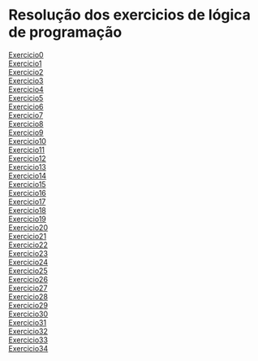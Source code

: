 # Resolução dos exercicios de lógica de programação
[Exercicio0](Exercicio0.txt) <br>
[Exercicio1](Exercicio%201.txt) <br>
[Exercicio2](Exercicio%202.txt) <br>
[Exercicio3](Exercicio%203.ALG) <br>
[Exercicio4](Exercicio%204.ALG) <br>
[Exercicio5](Exercicio%205.ALG) <br>
[Exercicio6](Exercicio%206.ALG) <br>
[Exercicio7](Exercicio%207.ALG) <br>
[Exercicio8](Exercicio%208.ALG) <br>
[Exercicio9](Exercicio%209.ALG) <br>
[Exercicio10](Exercicio%2010.ALG) <br>
[Exercicio11](Exercicio%2011.ALG) <br>
[Exercicio12](Exercicio%2012.ALG) <br>
[Exercicio13](Exercicio%2013.ALG) <br>
[Exercicio14](Exercicio%2014.ALG) <br>
[Exercicio15](Exercicio%2015.ALG) <br>
[Exercicio16](Exercicio%2016.ALG) <br>
[Exercicio17](Exercicio%2017.ALG) <br>
[Exercicio18](Exercicio%2018.ALG) <br>
[Exercicio19](Exercicio%2019.ALG) <br>
[Exercicio20](Exercicio%2020.ALG) <br>
[Exercicio21](Exercicio%2021.ALG) <br>
[Exercicio22](Exercicio%2022.ALG) <br>
[Exercicio23](Exercicio%2023.ALG) <br>
[Exercicio24](Exercicio%2024.ALG) <br>
[Exercicio25](Exercicio%2025.ALG) <br>
[Exercicio26](Exercicio%2026.ALG) <br>
[Exercicio27](Exercicio%2027.ALG) <br>
[Exercicio28](Exercicio%2028.ALG) <br>
[Exercicio29](Exercicio%2029.ALG) <br>
[Exercicio30](Exercicio%2030.ALG) <br>
[Exercicio31](Exercicio%2031.ALG) <br>
[Exercicio32](Exercicio%2032.ALG) <br>
[Exercicio33](Exercicio%2033.ALG) <br>
[Exercicio34](Exercicio%2034.ALG) <br>
